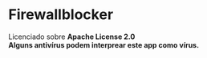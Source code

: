 # Firewallblocker

Licenciado sobre **Apache License 2.0**\
**Alguns antivírus podem interprear este app como vírus.**
